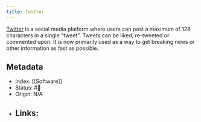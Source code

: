 ```yaml
---
title: Twitter
---
```


[Twitter](https://twitter.com) is a social media platform where users can post a maximum of 128 characters in a single "tweet". Tweets can be liked, re-tweeted or commented upon. It is now primarily used as a way to get breaking news or other information as fast as possible.

## Metadata
- Index: [[Software]]
- Status: #🌿 
- Origin: N/A
- Links:
	- 
